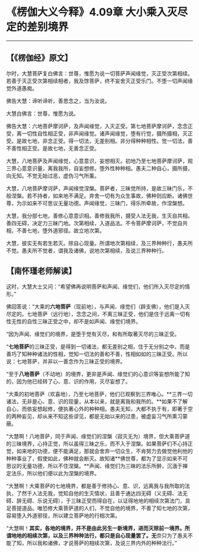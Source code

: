 # 《楞伽大义今释》4.09章 大小乘入灭尽定的差别境界

------

## 【《楞伽经》原文】

尔时，大慧菩萨复白佛言：世尊，惟愿为说一切菩萨声闻缘觉，灭正受次第相续。若善于灭正受次第相续相者，我及馀菩萨，终不妄舍灭正受乐门。不堕一切声闻缘觉外道愚痴。

佛告大慧：谛听谛听，善思念之，当为汝说。

大慧白佛言：世尊，惟愿为说。

佛告大慧：六地菩萨摩诃萨，及声闻缘觉，入灭正受。第七地菩萨摩诃萨，念念正受，离一切性自性相正受，非声闻缘觉。诸声闻缘觉，堕有行觉，摄所摄相，灭正受。是故七地，非念正受。得一切法，无差别相。非分得种种相性。觉一切法，善不善性相正受。是故七地，无善念正受。

大慧，八地菩萨及声闻缘觉，心意意识，妄想相灭。初地乃至七地菩萨摩诃萨，观三界心意意识量，离我我所，自妄想修。堕外性种种相。愚夫二种自心，摄所摄，向无知。不觉无始过恶，虚伪习气所薰。

大慧，八地菩萨摩诃萨，声闻缘觉涅槃。菩萨者，三昧觉所持，是故三昧门乐，不般涅槃。若不持者，如来地不满足。弃舍一切有为众生事故，佛种则应断。诸佛世尊，为示如来不可思议无量功德。声闻缘觉，三昧门，得乐所牵故，作涅槃想。

大慧，我分部七地，善修心意意识相。善修我我所，摄受人法无我，生灭自共相。善四无碍，决定力三昧门地。次第相续，入道品法。不令菩萨摩诃萨，不觉自共相，不善七地，堕外道邪径。故立地次第。

大慧，彼实无有若生若灭。除自心现量。所谓地次第相续，及三界种种行，愚夫所不觉。愚夫所不觉者，谓我及诸佛，说地次第相续，及说三界种种行。

## 【南怀瑾老师解读】

这时，大慧大士又问：“希望佛再说明菩萨和声闻、缘觉们，他们所入灭尽定的情形。”

佛回答说：“大乘的**六地菩萨**（现前地），与声闻、缘觉们（辟支佛），他们是入灭尽定的。七地菩萨（远行地），念念之间，不离三昧正受，他们是住于远离一切有性无性的自性三昧正受之中，却不是如声闻、缘觉们境界。

“因为声闻、缘觉们的境界，是堕于觉有灭尽，和有所取著灭尽的三昧正受。

“**七地菩萨**的三昧正受，是得到一切诸法，都无差别之相，住于无分别之中，而是善巧了知种种诸法的性相，觉知一切法的善和不善，性相如如的三昧正受。所以说：七地菩萨，并非以一善念作为三昧正受的境界。

“至于**八地菩萨**（不动地）的境界，更非是声闻、缘觉们的心意识等妄想所能了知的，因为他已经转了心、意、识的作用，灭尽妄想了。

“大乘的初地菩萨（欢喜地），乃至七地菩萨，他们已观察到三界唯心。**三界一切诸法，无非是心、意、识的现量，从本以来，就是离我和我所的。**如果不了解自心，而依妄想起修，便执著心外的种种相。愚夫无知，大都不执于有，即著于空的两种妄见，却从来不知这些谬见，都是无始以来的过患，被虚妄习气所熏习蒙蔽。

“大慧啊！八地菩萨，同于声闻、缘觉们的涅槃（寂灭无为）境界，但大乘菩萨道的三昧境界，心持正觉，所以虽得三昧之乐，而不入于涅槃。如果菩萨们不心持正觉，如来地的功德，便不能满足，那就会舍弃一切众生，不肯努力去做觉他利他的种种事业了，假使如此，佛种就会断灭。故知诸**佛世尊，都为了显示如来不可思议的无量功德，所以不住涅槃。**声闻、缘觉们为三昧的法乐所醉，沉湎于禅定法乐，所以他们便以此为涅槃的境界。

“大慧啊！大乘菩萨的七地境界，都是善于修持心、意、识，远离我与我所取的法执，了然于人法无我，觉知自他的生灭情状，且善于通达四无碍（义无碍、法无碍、辞无碍、乐说无碍），于三昧正受而得自在，以证得地地的相续次第法门，具足菩提道品。唯恐修大乘菩萨道的人们，不觉自他的境界，不善了知七地的次第，容易堕入外道邪径，所以建立菩萨地的行相次第。

“大慧啊！**其实，各地的境界，并不是由此另生一新境界，进而灭除前一境界。所谓地地的相续次第，以及三界种种法行，都只是自心现量罢了。无**奈只为了愚夫不能了知，所以我和诸佛，才说菩萨的相续次第，及说三界内外的种种法行。”
